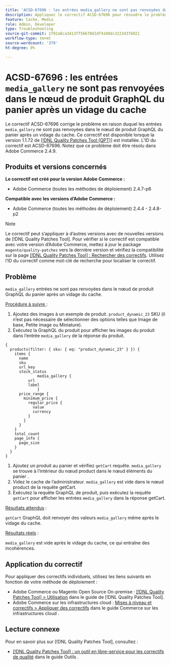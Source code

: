 ```yaml
---
title: 'ACSD-67696 : les entrées media_gallery ne sont pas renvoyées dans le nœud de produit GraphQL du panier après un vidage du cache'
description: Appliquez le correctif ACSD-67696 pour résoudre le problème d’Adobe Commerce en raison duquel les entrées media_gallery ne sont pas renvoyées dans le nœud de produit GraphQL du panier après un vidage du cache.
feature: Cache, Media
role: Admin, Developer
type: Troubleshooting
source-git-commit: 1f92a8ca3413ff56670d1df4108dc32234376021
workflow-type: tm+mt
source-wordcount: '379'
ht-degree: 0%

---
```



# ACSD-67696 : les entrées `media_gallery` ne sont pas renvoyées dans le nœud de produit GraphQL du panier après un vidage du cache

Le correctif ACSD-67696 corrige le problème en raison duquel les entrées `media_gallery` ne sont pas renvoyées dans le nœud de produit GraphQL du panier après un vidage du cache. Ce correctif est disponible lorsque la version 1.1.72 de [[!DNL Quality Patches Tool (QPT)]](/help/tools/quality-patches-tool/quality-patches-tool-to-self-serve-quality-patches.md) est installée. L’ID du correctif est ACSD-67696. Notez que ce problème doit être résolu dans Adobe Commerce 2.4.9.

## Produits et versions concernés

**Le correctif est créé pour la version Adobe Commerce :**

* Adobe Commerce (toutes les méthodes de déploiement) 2.4.7-p6

**Compatible avec les versions d’Adobe Commerce :**

* Adobe Commerce (toutes les méthodes de déploiement) 2.4.4 - 2.4.8-p2

>[!NOTE]
>
>Le correctif peut s’appliquer à d’autres versions avec de nouvelles versions de [!DNL Quality Patches Tool]. Pour vérifier si le correctif est compatible avec votre version d’Adobe Commerce, mettez à jour le package `magento/quality-patches` vers la dernière version et vérifiez la compatibilité sur la page [[!DNL Quality Patches Tool] : Rechercher des correctifs](https://experienceleague.adobe.com/tools/commerce-quality-patches/index.html). Utilisez l’ID du correctif comme mot-clé de recherche pour localiser le correctif.

## Problème

`media_gallery` entrées ne sont pas renvoyées dans le nœud de produit GraphQL du panier après un vidage du cache.

<u>Procédure à suivre </u> :

1. Ajoutez des images à un exemple de produit. `product_dynamic_23` SKU (il n’est pas nécessaire de sélectionner des options telles que Image de base, Petite image ou Miniature).
1. Exécutez la GraphQL du produit pour afficher les images du produit dans l’entrée `media_gallery` de la réponse du produit.

```
{
  products(filter: { sku: { eq: "product_dynamic_23" } }) {
    items {
      name
      sku
      url_key
      stock_status
			  media_gallery {
          url
          label
			  }
      price_range {
        minimum_price {
          regular_price {
            value
            currency
          }
        }
      }
    }
    total_count
    page_info {
      page_size
    }
  }
}
```

1. Ajoutez un produit au panier et vérifiez `getCart` requête. `media_gallery` se trouve à l’intérieur du nœud product dans le nœud éléments du panier .
1. Videz le cache de l’administrateur. `media_gallery` est vide dans le nœud product de la requête getCart.
1. Exécutez la requête GraphQL de produit, puis exécutez la requête `getCart` pour afficher les entrées `media_gallery` dans la réponse getCart.

<u>Résultats attendus</u> :

`getCart` GraphQL doit renvoyer des valeurs `media_gallery` même après le vidage du cache.

<u>Résultats réels</u> :

`media_gallery` est vide après le vidage du cache, ce qui entraîne des incohérences.

## Application du correctif

Pour appliquer des correctifs individuels, utilisez les liens suivants en fonction de votre méthode de déploiement :

* Adobe Commerce ou Magento Open Source On-premise : [[!DNL Quality Patches Tool] > Utilisation](/help/tools/quality-patches-tool/usage.md) dans le guide de [!DNL Quality Patches Tool].
* Adobe Commerce sur les infrastructures cloud : [Mises à niveau et correctifs > Appliquer des correctifs](https://experienceleague.adobe.com/docs/commerce-cloud-service/user-guide/develop/upgrade/apply-patches.html) dans le guide Commerce sur les infrastructures cloud .

## Lecture connexe

Pour en savoir plus sur [!DNL Quality Patches Tool], consultez :

* [[!DNL Quality Patches Tool] : un outil en libre-service pour les correctifs de qualité](/help/tools/quality-patches-tool/quality-patches-tool-to-self-serve-quality-patches.md) dans le guide Outils .
